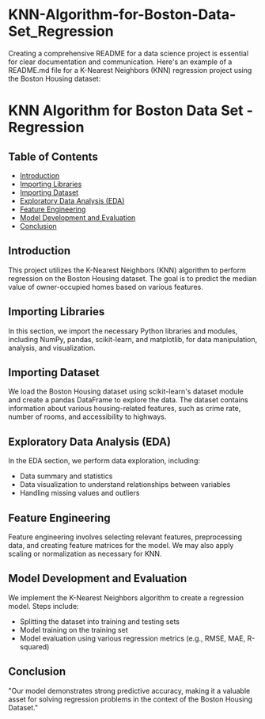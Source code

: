 # KNN-Algorithm-for-Boston-Data-Set_Regression
Creating a comprehensive README for a data science project is essential for clear documentation and communication. Here's an example of a README.md file for a K-Nearest Neighbors (KNN) regression project using the Boston Housing dataset:
 
# KNN Algorithm for Boston Data Set - Regression

## Table of Contents
- [Introduction](#introduction)
- [Importing Libraries](#importing-libraries)
- [Importing Dataset](#importing-dataset)
- [Exploratory Data Analysis (EDA)](#exploratory-data-analysis)
- [Feature Engineering](#feature-engineering)
- [Model Development and Evaluation](#model-development-and-evaluation)
- [Conclusion](#conclusion)

## Introduction
This project utilizes the K-Nearest Neighbors (KNN) algorithm to perform regression on the Boston Housing dataset. The goal is to predict the median value of owner-occupied homes based on various features.

## Importing Libraries
In this section, we import the necessary Python libraries and modules, including NumPy, pandas, scikit-learn, and matplotlib, for data manipulation, analysis, and visualization.

## Importing Dataset
We load the Boston Housing dataset using scikit-learn's dataset module and create a pandas DataFrame to explore the data. The dataset contains information about various housing-related features, such as crime rate, number of rooms, and accessibility to highways.

## Exploratory Data Analysis (EDA)
In the EDA section, we perform data exploration, including:
- Data summary and statistics
- Data visualization to understand relationships between variables
- Handling missing values and outliers

## Feature Engineering
Feature engineering involves selecting relevant features, preprocessing data, and creating feature matrices for the
model. We may also apply scaling or normalization as necessary for KNN.

## Model Development and Evaluation
We implement the K-Nearest Neighbors algorithm to create a regression model. Steps include:
- Splitting the dataset into training and testing sets
- Model training on the training set
- Model evaluation using various regression metrics (e.g., RMSE, MAE, R-squared)

## Conclusion
"Our model demonstrates strong predictive accuracy, making it a valuable asset for solving
regression problems in the context of the Boston Housing Dataset."
 

